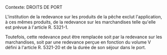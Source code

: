 Contexte: DROITS DE PORT

L'institution de la redevance sur les produits de la pêche exclut l'application, à ces mêmes produits, de la redevance sur les marchandises telle qu'elle est prévue à l'article R. 5321-1.

Toutefois, cette redevance peut être remplacée soit par la redevance sur les marchandises, soit par une redevance perçue en fonction du volume V défini à l'article R. 5321-20 et de la durée de son séjour dans le port.